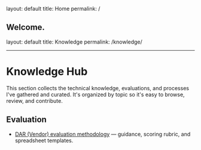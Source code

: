 layout: default
title: Home
permalink: /

Welcome.
---
layout: default
title: Knowledge
permalink: /knowledge/

---

# Knowledge Hub

This section collects the technical knowledge, evaluations, and processes I've gathered and curated. It's organized by topic so it's easy to browse, review, and contribute.

## Evaluation

- [DAR (Vendor) evaluation methodology](/knowledge/evaluation/DAR.md) — guidance, scoring rubric, and spreadsheet templates.
